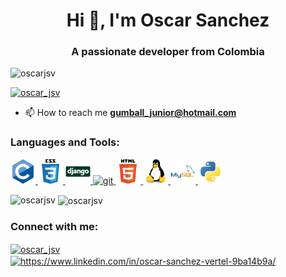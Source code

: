 <h1 align="center">Hi 👋, I'm Oscar Sanchez</h1>
<h3 align="center">A passionate developer from Colombia</h3>

<p align="left"> <img src="https://komarev.com/ghpvc/?username=oscarjsv&label=Profile%20views&color=0e75b6&style=flat" alt="oscarjsv" /> </p>

<p align="left"> <a href="https://twitter.com/oscar_jsv" target="blank"><img src="https://img.shields.io/twitter/follow/oscar_jsv?logo=twitter&style=for-the-badge" alt="oscar_jsv" /></a> </p>

- 📫 How to reach me **gumball_junior@hotmail.com**

<h3 align="left">Languages and Tools:</h3>
<p align="left"> <a href="https://www.cprogramming.com/" target="_blank"> <img src="https://raw.githubusercontent.com/devicons/devicon/master/icons/c/c-original.svg" alt="c" width="40" height="40"/> </a> <a href="https://www.w3schools.com/css/" target="_blank"> <img src="https://raw.githubusercontent.com/devicons/devicon/master/icons/css3/css3-original-wordmark.svg" alt="css3" width="40" height="40"/> </a> <a href="https://www.djangoproject.com/" target="_blank"> <img src="https://raw.githubusercontent.com/devicons/devicon/master/icons/django/django-original.svg" alt="django" width="40" height="40"/> </a> <a href="https://git-scm.com/" target="_blank"> <img src="https://www.vectorlogo.zone/logos/git-scm/git-scm-icon.svg" alt="git" width="40" height="40"/> </a> <a href="https://www.w3.org/html/" target="_blank"> <img src="https://raw.githubusercontent.com/devicons/devicon/master/icons/html5/html5-original-wordmark.svg" alt="html5" width="40" height="40"/> </a> <a href="https://www.linux.org/" target="_blank"> <img src="https://raw.githubusercontent.com/devicons/devicon/master/icons/linux/linux-original.svg" alt="linux" width="40" height="40"/> </a> <a href="https://www.mysql.com/" target="_blank"> <img src="https://raw.githubusercontent.com/devicons/devicon/master/icons/mysql/mysql-original-wordmark.svg" alt="mysql" width="40" height="40"/> </a> <a href="https://www.python.org" target="_blank"> <img src="https://raw.githubusercontent.com/devicons/devicon/master/icons/python/python-original.svg" alt="python" width="40" height="40"/> </a> </p>

<p><img align="left" src="https://github-readme-stats.vercel.app/api/top-langs?username=oscarjsv&show_icons=true&theme=dark&locale=en&layout=compact" alt="oscarjsv" /></p>

<p>&nbsp;<img align="center" src="https://github-readme-stats.vercel.app/api?username=oscarjsv&show_icons=true&theme=dark&locale=en" alt="oscarjsv" /></p>

<h3 align="left">Connect with me:</h3>
<p align="left">
<a href="https://twitter.com/oscar_jsv" target="blank"><img align="center" src="https://cdn.jsdelivr.net/npm/simple-icons@3.0.1/icons/twitter.svg" alt="oscar_jsv" height="30" width="40" /></a>
<a href="https://linkedin.com/in/https://www.linkedin.com/in/oscar-sanchez-vertel-9ba14b9a/" target="blank"><img align="center" src="https://cdn.jsdelivr.net/npm/simple-icons@3.0.1/icons/linkedin.svg" alt="https://www.linkedin.com/in/oscar-sanchez-vertel-9ba14b9a/" height="30" width="40" /></a>
</p>
